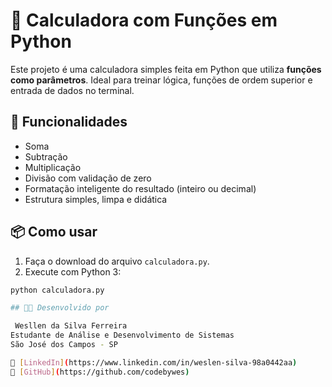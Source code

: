 # 🧮 Calculadora com Funções em Python

Este projeto é uma calculadora simples feita em Python que utiliza **funções como parâmetros**. Ideal para treinar lógica, funções de ordem superior e entrada de dados no terminal.

## 🚀 Funcionalidades

- Soma
- Subtração
- Multiplicação
- Divisão com validação de zero
- Formatação inteligente do resultado (inteiro ou decimal)
- Estrutura simples, limpa e didática

## 📦 Como usar

1. Faça o download do arquivo `calculadora.py`.
2. Execute com Python 3:

```bash
python calculadora.py

## 👨‍💻 Desenvolvido por

 Wesllen da Silva Ferreira  
Estudante de Análise e Desenvolvimento de Sistemas  
São José dos Campos - SP  

🔗 [LinkedIn](https://www.linkedin.com/in/weslen-silva-98a0442aa)  
🔗 [GitHub](https://github.com/codebywes)
